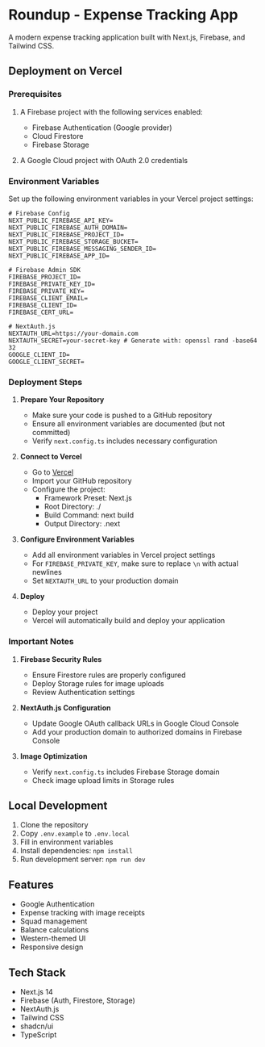 # Roundup - Expense Tracking App

A modern expense tracking application built with Next.js, Firebase, and Tailwind CSS.

## Deployment on Vercel

### Prerequisites

1. A Firebase project with the following services enabled:
   - Firebase Authentication (Google provider)
   - Cloud Firestore
   - Firebase Storage

2. A Google Cloud project with OAuth 2.0 credentials

### Environment Variables

Set up the following environment variables in your Vercel project settings:

```env
# Firebase Config
NEXT_PUBLIC_FIREBASE_API_KEY=
NEXT_PUBLIC_FIREBASE_AUTH_DOMAIN=
NEXT_PUBLIC_FIREBASE_PROJECT_ID=
NEXT_PUBLIC_FIREBASE_STORAGE_BUCKET=
NEXT_PUBLIC_FIREBASE_MESSAGING_SENDER_ID=
NEXT_PUBLIC_FIREBASE_APP_ID=

# Firebase Admin SDK
FIREBASE_PROJECT_ID=
FIREBASE_PRIVATE_KEY_ID=
FIREBASE_PRIVATE_KEY=
FIREBASE_CLIENT_EMAIL=
FIREBASE_CLIENT_ID=
FIREBASE_CERT_URL=

# NextAuth.js
NEXTAUTH_URL=https://your-domain.com
NEXTAUTH_SECRET=your-secret-key # Generate with: openssl rand -base64 32
GOOGLE_CLIENT_ID=
GOOGLE_CLIENT_SECRET=
```

### Deployment Steps

1. **Prepare Your Repository**
   - Make sure your code is pushed to a GitHub repository
   - Ensure all environment variables are documented (but not committed)
   - Verify `next.config.ts` includes necessary configuration

2. **Connect to Vercel**
   - Go to [Vercel](https://vercel.com)
   - Import your GitHub repository
   - Configure the project:
     - Framework Preset: Next.js
     - Root Directory: ./
     - Build Command: next build
     - Output Directory: .next

3. **Configure Environment Variables**
   - Add all environment variables in Vercel project settings
   - For `FIREBASE_PRIVATE_KEY`, make sure to replace `\n` with actual newlines
   - Set `NEXTAUTH_URL` to your production domain

4. **Deploy**
   - Deploy your project
   - Vercel will automatically build and deploy your application

### Important Notes

1. **Firebase Security Rules**
   - Ensure Firestore rules are properly configured
   - Deploy Storage rules for image uploads
   - Review Authentication settings

2. **NextAuth.js Configuration**
   - Update Google OAuth callback URLs in Google Cloud Console
   - Add your production domain to authorized domains in Firebase Console

3. **Image Optimization**
   - Verify `next.config.ts` includes Firebase Storage domain
   - Check image upload limits in Storage rules

## Local Development

1. Clone the repository
2. Copy `.env.example` to `.env.local`
3. Fill in environment variables
4. Install dependencies: `npm install`
5. Run development server: `npm run dev`

## Features

- Google Authentication
- Expense tracking with image receipts
- Squad management
- Balance calculations
- Western-themed UI
- Responsive design

## Tech Stack

- Next.js 14
- Firebase (Auth, Firestore, Storage)
- NextAuth.js
- Tailwind CSS
- shadcn/ui
- TypeScript
